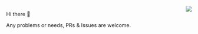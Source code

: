 <img align="right" src="https://github-readme-stats.vercel.app/api?username=UI-Mario&show_icons=true&icon_color=ea9518&text_color=515151&bg_color=ffffff&hide_title=true" />


Hi there 👋

Any problems or needs, PRs & Issues are welcome.
